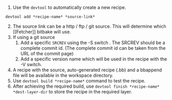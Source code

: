 1. Use the `devtool` to automatically create a new recipe.
```
devtool add *recipe-name* *source-link*
```
2. The source link can be a http / ftp / git source. This will determine which [[Fetcher]] bitbake will use.
3. If using a git source 
	1. Add a specific `SRCREV` using the -S switch . The SRCREV should be a complete commit id. (The complete commit id can be taken from the URL of the commit page)
	2. Add a specific version name which will be used in the recipe with the -V switch.
4. A recipe with the source, auto-generated recipe (.bb) and a bbappend file will be available in the workspace directory.
5. Use `devtool build *recipe-name*` command to test the recipe.
6. After achieving the required build, use `devtool finish *recipe-name* *dest-layer-dir` to store the recipe in the required layer.